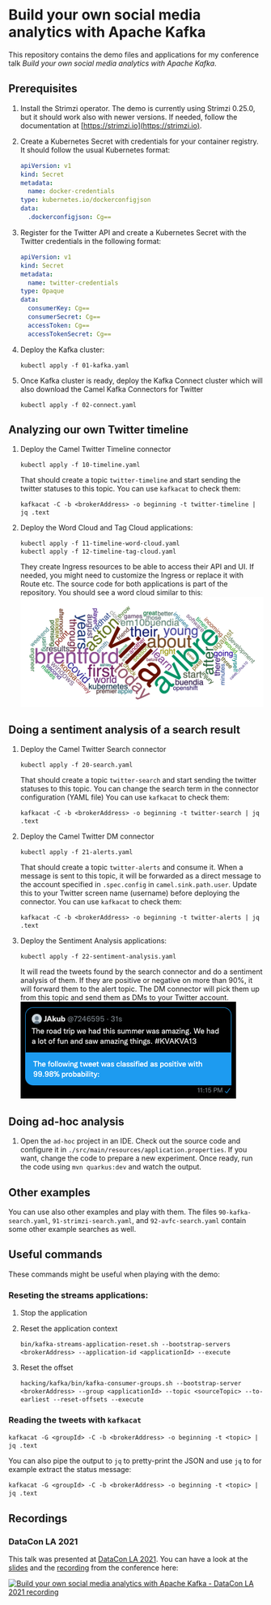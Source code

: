 # Build your own social media analytics with Apache Kafka

This repository contains the demo files and applications for my conference talk _Build your own social media analytics with Apache Kafka_.

## Prerequisites

1) Install the Strimzi operator.
   The demo is currently using Strimzi 0.25.0, but it should work also with newer versions.
   If needed, follow the documentation at [https://strimzi.io](https://strimzi.io).

2) Create a Kubernetes Secret with credentials for your container registry.
   It should follow the usual Kubernetes format:
   ```yaml
   apiVersion: v1
   kind: Secret
   metadata:
     name: docker-credentials
   type: kubernetes.io/dockerconfigjson
   data:
     .dockerconfigjson: Cg==
   ```

3) Register for the Twitter API and create a Kubernetes Secret with the Twitter credentials in the following format:
   ```yaml
   apiVersion: v1
   kind: Secret
   metadata:
     name: twitter-credentials
   type: Opaque
   data:
     consumerKey: Cg==
     consumerSecret: Cg==
     accessToken: Cg==
     accessTokenSecret: Cg==
   ```

4) Deploy the Kafka cluster:
   ```
   kubectl apply -f 01-kafka.yaml
   ```

5) Once Kafka cluster is ready, deploy the Kafka Connect cluster which will also download the Camel Kafka Connectors for Twitter
   ```
   kubectl apply -f 02-connect.yaml
   ```

## Analyzing our own Twitter timeline

1) Deploy the Camel Twitter Timeline connector
   ```
   kubectl apply -f 10-timeline.yaml
   ```
   That should create a topic `twitter-timeline` and start sending the twitter statuses to this topic.
   You can use `kafkacat` to check them:
   ```
   kafkacat -C -b <brokerAddress> -o beginning -t twitter-timeline | jq .text
   ```

2) Deploy the Word Cloud and Tag Cloud applications:
   ```
   kubectl apply -f 11-timeline-word-cloud.yaml
   kubectl apply -f 12-timeline-tag-cloud.yaml
   ```
   They create Ingress resources to be able to access their API and UI.
   If needed, you might need to customize the Ingress or replace it with Route etc.
   The source code for both applications is part of the repository.
   You should see a word cloud similar to this:
   ![Word Cloud](assets/word-cloud.png)

## Doing a sentiment analysis of a search result

1) Deploy the Camel Twitter Search connector
   ```
   kubectl apply -f 20-search.yaml
   ```
   That should create a topic `twitter-search` and start sending the twitter statuses to this topic.
   You can change the search term in the connector configuration (YAML file)
   You can use `kafkacat` to check them:
   ```
   kafkacat -C -b <brokerAddress> -o beginning -t twitter-search | jq .text
   ```

2) Deploy the Camel Twitter DM connector
   ```
   kubectl apply -f 21-alerts.yaml
   ```
   That should create a topic `twitter-alerts` and consume it.
   When a message is sent to this topic, it will be forwarded as a direct message to the account specified in `.spec.config` in `camel.sink.path.user`.
   Update this to your Twitter screen name (username) before deploying the connector.
   You can use `kafkacat` to check them:
   ```
   kafkacat -C -b <brokerAddress> -o beginning -t twitter-alerts | jq .text
   ```

3) Deploy the Sentiment Analysis applications:
   ```
   kubectl apply -f 22-sentiment-analysis.yaml
   ```
   It will read the tweets found by the search connector and do a sentiment analysis of them.
   If they are positive or negative on more than 90%, it will forward them to the alert topic.
   The DM connector will pick them up from this topic and send them as DMs to your Twitter account.
   ![Sentiment Analysis](assets/sentiment-analysis.png)

## Doing ad-hoc analysis

1) Open the `ad-hoc` project in an IDE.
   Check out the source code and configure it in `./src/main/resources/application.properties`.
   If you want, change the code to prepare a new experiment.
   Once ready, run the code using `mvn quarkus:dev` and watch the output.

## Other examples

You can use also other examples and play with them.
The files `90-kafka-search.yaml`, `91-strimzi-search.yaml`, and `92-avfc-search.yaml` contain some other example searches as well.

## Useful commands

These commands might be useful when playing with the demo:

### Reseting the streams applications:

1) Stop the application

2) Reset the application context
   ```
   bin/kafka-streams-application-reset.sh --bootstrap-servers <brokerAddress> --application-id <applicationId> --execute
   ```

3) Reset the offset
   ```
   hacking/kafka/bin/kafka-consumer-groups.sh --bootstrap-server <brokerAddress> --group <applicationId> --topic <sourceTopic> --to-earliest --reset-offsets --execute
   ```

### Reading the tweets with `kafkacat`

```
kafkacat -G <groupId> -C -b <brokerAddress> -o beginning -t <topic> | jq .text
```

You can also pipe the output to `jq` to pretty-print the JSON and use `jq` to for example extract the status message:

```
kafkacat -G <groupId> -C -b <brokerAddress> -o beginning -t <topic> | jq .text
```

## Recordings

### DataCon LA 2021

This talk was presented at [DataCon LA 2021](https://www.dataconla.com/).
You can have a look at the [slides](https://docs.google.com/presentation/d/18bmiZagwrAe8fnuuyBs45l1U5OHIGwK9pjLALpcC23E/edit?usp=sharing) and the [recording](https://youtu.be/niQEglT_nYQ) from the conference here:

[![Build your own social media analytics with Apache Kafka - DataCon LA 2021 recording](https://user-images.githubusercontent.com/5658439/135720151-cde6b04a-d006-4901-a089-487aaf32cac5.png)](http://www.youtube.com/watch?v=niQEglT_nYQ "Build your own social media analytics with Apache Kafka - DataCon LA 2021 recording")